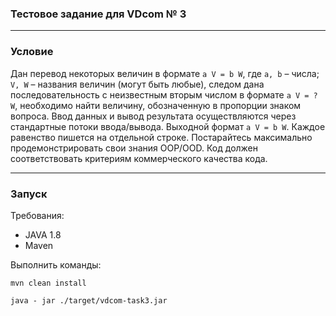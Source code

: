### Тестовое задание для VDcom № 3
_____

### Условие
Дан перевод некоторых величин в формате `a V = b W`, где `a, b` – числа; `V, W` –
названия величин (могут быть любые), следом дана последовательность с
неизвестным вторым числом в формате `a V = ? W`, необходимо найти величину,
обозначенную в пропорции знаком вопроса. Ввод данных и вывод результата
осуществляются через стандартные потоки ввода/вывода.
Выходной формат `a V = b W`. Каждое равенство пишется на отдельной строке.
Постарайтесь максимально продемонстрировать свои знания ООP/OOD.
Код должен соответствовать критериям коммерческого качества кода.


____

### Запуск
Требования:
- JAVA 1.8
- Maven

Выполнить команды:

    mvn clean install

    java - jar ./target/vdcom-task3.jar